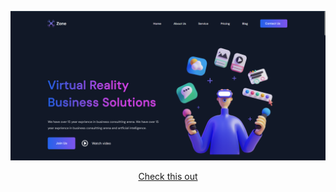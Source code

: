 
![توضیح تصویر](https://github.com/AJahann/Virtual-Reality-Business-Solutions/blob/main/Image/Screenshot%202024-03-09%20001510.png?raw=true)

<p align="center">
  <a href="https://jajiga.vercel.app/index.html">Check this out</a>
</p>
